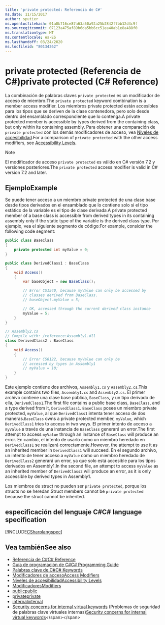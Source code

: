 ```yaml
---
title: 'private protected: Referencia de C#'
ms.date: 11/15/2017
author: sputier
ms.openlocfilehash: 01a8b716ce87a63a50a92a25b2842f7bb12d4c9f
ms.sourcegitcommit: 07123a475af89b6da5bb6cc51ea40ab1e8a488f0
ms.translationtype: HT
ms.contentlocale: es-ES
ms.lasthandoff: 03/24/2020
ms.locfileid: "80134362"
---
```

# <a name="private-protected-c-reference"></a><span data-ttu-id="30e9a-102">private protected (Referencia de C#)</span><span class="sxs-lookup"><span data-stu-id="30e9a-102">private protected (C# Reference)</span></span>

<span data-ttu-id="30e9a-103">La combinación de palabras claves `private protected` es un modificador de acceso de miembro.</span><span class="sxs-lookup"><span data-stu-id="30e9a-103">The `private protected` keyword combination is a member access modifier.</span></span> <span data-ttu-id="30e9a-104">Los miembros private protected están accesibles para los tipos que se deriven de la clase contenedora, pero solo desde dentro del ensamblado correspondiente que lo contenga.</span><span class="sxs-lookup"><span data-stu-id="30e9a-104">A private protected member is accessible by types derived from the containing class, but only within its containing assembly.</span></span> <span data-ttu-id="30e9a-105">Para obtener una comparación de `private protected` con los demás modificadores de acceso, vea [Niveles de accesibilidad](accessibility-levels.md).</span><span class="sxs-lookup"><span data-stu-id="30e9a-105">For a comparison of `private protected` with the other access modifiers, see [Accessibility Levels](accessibility-levels.md).</span></span>

> [!NOTE]
> <span data-ttu-id="30e9a-106">El modificador de acceso `private protected` es válido en C# versión 7.2 y versiones posteriores.</span><span class="sxs-lookup"><span data-stu-id="30e9a-106">The `private protected` access modifier is valid in C# version 7.2 and later.</span></span>

## <a name="example"></a><span data-ttu-id="30e9a-107">Ejemplo</span><span class="sxs-lookup"><span data-stu-id="30e9a-107">Example</span></span>

<span data-ttu-id="30e9a-108">Se puede tener acceso a un miembro private protected de una clase base desde tipos derivados en el ensamblado que lo contiene solo si el tipo estático de la variable es el tipo de clase derivada.</span><span class="sxs-lookup"><span data-stu-id="30e9a-108">A private protected member of a base class is accessible from derived types in its containing assembly only if the static type of the variable is the derived class type.</span></span> <span data-ttu-id="30e9a-109">Por ejemplo, vea el siguiente segmento de código:</span><span class="sxs-lookup"><span data-stu-id="30e9a-109">For example, consider the following code segment:</span></span>  

```csharp
public class BaseClass
{
    private protected int myValue = 0;
}

public class DerivedClass1 : BaseClass
{
    void Access()
    {
        var baseObject = new BaseClass();

        // Error CS1540, because myValue can only be accessed by
        // classes derived from BaseClass.
        // baseObject.myValue = 5;  

        // OK, accessed through the current derived class instance
        myValue = 5;
    }
}
```

```csharp
// Assembly2.cs  
// Compile with: /reference:Assembly1.dll  
class DerivedClass2 : BaseClass
{
    void Access()
    {
        // Error CS0122, because myValue can only be
        // accessed by types in Assembly1
        // myValue = 10;
    }
}
```

<span data-ttu-id="30e9a-110">Este ejemplo contiene dos archivos, `Assembly1.cs` y `Assembly2.cs`.</span><span class="sxs-lookup"><span data-stu-id="30e9a-110">This example contains two files, `Assembly1.cs` and `Assembly2.cs`.</span></span>
<span data-ttu-id="30e9a-111">El primer archivo contiene una clase base pública, `BaseClass`, y un tipo derivado de ella, `DerivedClass1`.</span><span class="sxs-lookup"><span data-stu-id="30e9a-111">The first file contains a public base class, `BaseClass`, and a type derived from it, `DerivedClass1`.</span></span> <span data-ttu-id="30e9a-112">`BaseClass` posee un miembro private protected, `myValue`, al que `DerivedClass1` intenta tener acceso de dos maneras.</span><span class="sxs-lookup"><span data-stu-id="30e9a-112">`BaseClass` owns a private protected member, `myValue`, which `DerivedClass1` tries to access in two ways.</span></span> <span data-ttu-id="30e9a-113">El primer intento de acceso a `myValue` a través de una instancia de `BaseClass` generará un error.</span><span class="sxs-lookup"><span data-stu-id="30e9a-113">The first attempt to access `myValue` through an instance of `BaseClass` will produce an error.</span></span> <span data-ttu-id="30e9a-114">En cambio, el intento de usarlo como un miembro heredado en `DerivedClass1` se realizará correctamente.</span><span class="sxs-lookup"><span data-stu-id="30e9a-114">However, the attempt to use it as an inherited member in `DerivedClass1` will succeed.</span></span>
<span data-ttu-id="30e9a-115">En el segundo archivo, un intento de tener acceso a `myValue` como un miembro heredado de `DerivedClass2` generará un error, ya que solo está accesible para los tipos derivados en Assembly1.</span><span class="sxs-lookup"><span data-stu-id="30e9a-115">In the second file, an attempt to access `myValue` as an inherited member of `DerivedClass2` will produce an error, as it is only accessible by derived types in Assembly1.</span></span>

<span data-ttu-id="30e9a-116">Los miembros de struct no pueden ser `private protected`, porque los structs no se heredan.</span><span class="sxs-lookup"><span data-stu-id="30e9a-116">Struct members cannot be `private protected` because the struct cannot be inherited.</span></span>  

## <a name="c-language-specification"></a><span data-ttu-id="30e9a-117">especificación del lenguaje C#</span><span class="sxs-lookup"><span data-stu-id="30e9a-117">C# language specification</span></span>

[!INCLUDE[CSharplangspec](~/includes/csharplangspec-md.md)]  

## <a name="see-also"></a><span data-ttu-id="30e9a-118">Vea también</span><span class="sxs-lookup"><span data-stu-id="30e9a-118">See also</span></span>

- [<span data-ttu-id="30e9a-119">Referencia de C#</span><span class="sxs-lookup"><span data-stu-id="30e9a-119">C# Reference</span></span>](../index.md)
- [<span data-ttu-id="30e9a-120">Guía de programación de C#</span><span class="sxs-lookup"><span data-stu-id="30e9a-120">C# Programming Guide</span></span>](../../programming-guide/index.md)
- [<span data-ttu-id="30e9a-121">Palabras clave de C#</span><span class="sxs-lookup"><span data-stu-id="30e9a-121">C# Keywords</span></span>](index.md)
- [<span data-ttu-id="30e9a-122">Modificadores de acceso</span><span class="sxs-lookup"><span data-stu-id="30e9a-122">Access Modifiers</span></span>](access-modifiers.md)
- [<span data-ttu-id="30e9a-123">Niveles de accesibilidad</span><span class="sxs-lookup"><span data-stu-id="30e9a-123">Accessibility Levels</span></span>](accessibility-levels.md)
- [<span data-ttu-id="30e9a-124">Modificadores</span><span class="sxs-lookup"><span data-stu-id="30e9a-124">Modifiers</span></span>](index.md)
- [<span data-ttu-id="30e9a-125">public</span><span class="sxs-lookup"><span data-stu-id="30e9a-125">public</span></span>](public.md)
- [<span data-ttu-id="30e9a-126">private</span><span class="sxs-lookup"><span data-stu-id="30e9a-126">private</span></span>](private.md)
- [<span data-ttu-id="30e9a-127">internal</span><span class="sxs-lookup"><span data-stu-id="30e9a-127">internal</span></span>](internal.md)
- <span data-ttu-id="30e9a-128">[Security concerns for internal virtual keywords](https://docs.microsoft.com/previous-versions/dotnet/netframework-4.0/heyd8kky(v=vs.100)) (Problemas de seguridad de palabras clave virtuales internas)</span><span class="sxs-lookup"><span data-stu-id="30e9a-128">[Security concerns for internal virtual keywords](https://docs.microsoft.com/previous-versions/dotnet/netframework-4.0/heyd8kky(v=vs.100))</span></span>
